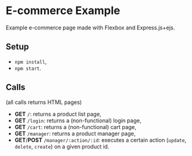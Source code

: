 # E-commerce Example

Example e-commerce page made with Flexbox and Express.js+ejs.

## Setup
- `npm install`,
- `npm start`.

## Calls

(all calls returns HTML pages)
- **GET** `/`: returns a product list page,
- **GET** `/login`: returns a (non-functional) login page,
- **GET** `/cart`: returns a (non-functional) cart page,
- **GET** `/manager`: returns a product manager page,
- **GET**/**POST** `/manager/:action/:id`: executes a certain action (`update`, `delete`, `create`) on a given product id.